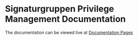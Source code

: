 # Signaturgruppen Privilege Management Documentation

The documentation can be viewed live at [Documentation Pages](https://signaturgruppen-a-s.github.io/privilege-management-docs/)
